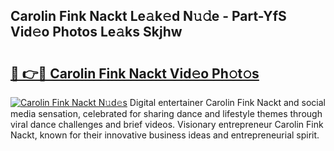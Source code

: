 ## Carolin Fink Nackt Le𝚊k𝚎d N𝚞𝚍e - Part-YfS Vid𝚎o Photos Le𝚊ks Skjhw

# <h2><a href="http://fb07dac.evod.top/?m=Carolin+Fink+Nackt">🔗 👉🔴 Carolin Fink Nackt Vid𝚎o Ph𝚘t𝚘s</a></h2>

[![Carolin Fink Nackt N𝚞d𝚎s](https://i.imgur.com/8V9OHl7.gif)](http://fb07dac.evod.top/?m=Carolin+Fink+Nackt)
Digital entertainer Carolin Fink Nackt and social media sensation, celebrated for sharing dance and lifestyle themes through viral dance challenges and brief videos. Visionary entrepreneur Carolin Fink Nackt, known for their innovative business ideas and entrepreneurial spirit. 

